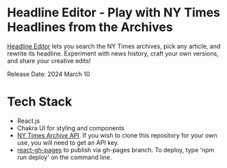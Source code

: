 # Headline Editor - Play with NY Times Headlines from the Archives

[Headline Editor](https://wlmccrae.github.io/headline-editor-ghpage/) lets you search the NY Times archives, pick any article, and rewrite its headline. Experiment with news history, craft your own versions, and share your creative edits!

Release Date: 2024 March 10

# Tech Stack

- React.js
- Chakra UI for styling and components
- [NY Times Archive API](https://developer.nytimes.com/docs/archive-product/1/overview). If you wish to clone this repository for your own use, you will need to get an API key.
- [react-gh-pages](https://github.com/gitname/react-gh-pages) to publish via gh-pages branch. To deploy, type 'npm run deploy' on the command line.
